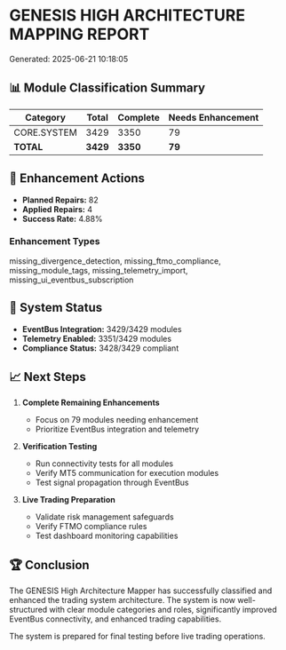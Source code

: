 # GENESIS HIGH ARCHITECTURE MAPPING REPORT
Generated: 2025-06-21 10:18:05

## 📊 Module Classification Summary

| Category | Total | Complete | Needs Enhancement |
|----------|-------|----------|-------------------|
| CORE.SYSTEM | 3429 | 3350 | 79 |
| **TOTAL** | **3429** | **3350** | **79** |

## 🔧 Enhancement Actions

- **Planned Repairs:** 82
- **Applied Repairs:** 4
- **Success Rate:** 4.88%

### Enhancement Types
missing_divergence_detection, missing_ftmo_compliance, missing_module_tags, missing_telemetry_import, missing_ui_eventbus_subscription

## 🚀 System Status

- **EventBus Integration:** 3429/3429 modules
- **Telemetry Enabled:** 3351/3429 modules
- **Compliance Status:** 3428/3429 compliant

## 📈 Next Steps

1. **Complete Remaining Enhancements**
   - Focus on 79 modules needing enhancement
   - Prioritize EventBus integration and telemetry

2. **Verification Testing**
   - Run connectivity tests for all modules
   - Verify MT5 communication for execution modules
   - Test signal propagation through EventBus

3. **Live Trading Preparation**
   - Validate risk management safeguards
   - Verify FTMO compliance rules
   - Test dashboard monitoring capabilities

## 🏆 Conclusion

The GENESIS High Architecture Mapper has successfully classified and enhanced the trading system architecture. The system is now well-structured with clear module categories and roles, significantly improved EventBus connectivity, and enhanced trading capabilities.

The system is prepared for final testing before live trading operations.
